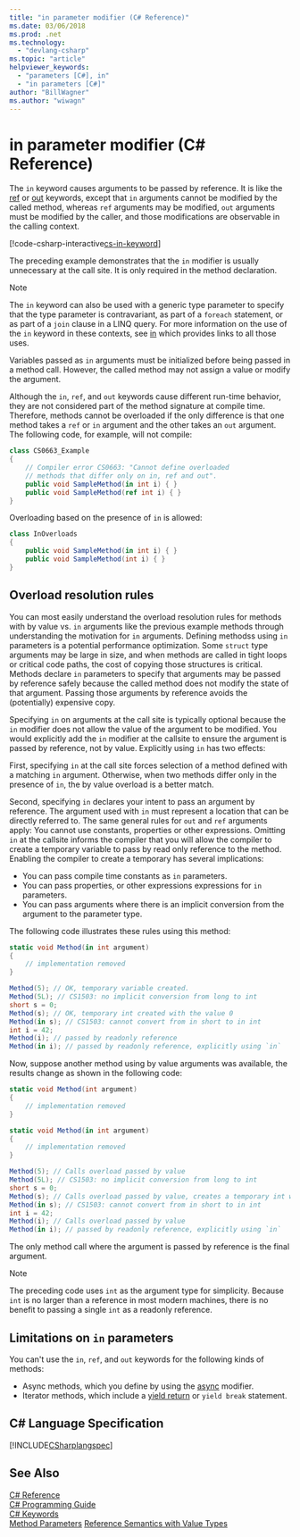 ```yaml
---
title: "in parameter modifier (C# Reference)"
ms.date: 03/06/2018
ms.prod: .net
ms.technology: 
  - "devlang-csharp"
ms.topic: "article"
helpviewer_keywords: 
  - "parameters [C#], in"
  - "in parameters [C#]"
author: "BillWagner"
ms.author: "wiwagn"
---
```


# in parameter modifier (C# Reference)

The `in` keyword causes arguments to be passed by reference. It is like the [ref](ref.md) or [out](out-parameter-modifier.md) keywords, except that `in` arguments cannot be modified by the called method, whereas `ref` arguments may be modified,  `out` arguments must be modified by the caller, and those modifications are observable in the calling context.

[!code-csharp-interactive[cs-in-keyword](../../../../samples/snippets/csharp/language-reference/keywords/in-ref-out-modifier/InParameterModifier.cs#1)]  

The preceding example demonstrates that the `in` modifier is usually unnecessary at the call site. It is only required in the method declaration.

> [!NOTE] 
> The `in` keyword can also be used with a generic type parameter to specify that the type parameter is contravariant, as part of a `foreach` statement, or as part of a `join` clause in a LINQ query. For more information on the use of the `in` keyword in these contexts, see [in](in.md) which provides links to all those uses.
  
 Variables passed as `in` arguments must be initialized before being passed in a method call. However, the called method may not assign a value or modify the argument.  
  
 Although the `in`, `ref`, and `out` keywords cause different run-time behavior, they are not considered part of the method signature at compile time. Therefore, methods cannot be overloaded if the only difference is that one method takes a `ref` or `in` argument and the other takes an `out` argument. The following code, for example, will not compile:  
  
```csharp
class CS0663_Example
{
    // Compiler error CS0663: "Cannot define overloaded 
    // methods that differ only on in, ref and out".
    public void SampleMethod(in int i) { }
    public void SampleMethod(ref int i) { }
}
```
  
Overloading based on the presence of `in` is allowed:  
  
```csharp
class InOverloads
{
    public void SampleMethod(in int i) { }
    public void SampleMethod(int i) { }
}
```

## Overload resolution rules

You can most easily understand the overload resolution rules for methods with by value vs. `in` arguments like the previous example methods through understanding the motivation for `in` arguments. Defining methodss using `in` parameters is a potential performance optimization. Some `struct` type arguments may be large in size, and when methods are called in tight loops or critical code paths, the cost of copying those structures is critical. Methods declare `in` parameters to specify that arguments may be passed by reference safely because the called method does not modify the state of that argument. Passing those arguments by reference avoids the (potentially) expensive copy. 

Specifying `in` on arguments at the call site is typically optional because the `in` modifier does not allow the value of the argument to be modified. You would explicitly add the `in` modifier at the callsite to ensure the argument is passed by reference, not by value. Explicitly using `in` has two effects:

First, specifying `in` at the call site forces selection of a method defined with a matching `in` argument. Otherwise, when two methods differ only in the presence of `in`, the by value overload is a better match.

Second, specifying `in` declares your intent to pass an argument by reference. The argument used with `in` must represent a location that can be directly referred to. The same general rules for `out` and `ref` arguments apply: You cannot use constants, properties or other expressions. Omitting `in` at the callsite informs the compiler that you will allow the compiler to create a temporary variable to pass by read only reference to the method. Enabling the compiler to create a temporary has several implications:

- You can pass compile time constants as `in` parameters.
- You can pass properties, or other expressions expressions for `in` parameters.
- You can pass arguments where there is an implicit conversion from the argument to the parameter type.

The following code illustrates these rules using this method:

```csharp
static void Method(in int argument)
{
    // implementation removed
}

Method(5); // OK, temporary variable created.
Method(5L); // CS1503: no implicit conversion from long to int
short s = 0;
Method(s); // OK, temporary int created with the value 0
Method(in s); // CS1503: cannot convert from in short to in int
int i = 42;
Method(i); // passed by readonly reference
Method(in i); // passed by readonly reference, explicitly using `in`
```

Now, suppose another method using by value arguments was available, the results change as shown in the following code:

```csharp
static void Method(int argument)
{
    // implementation removed
}

static void Method(in int argument)
{
    // implementation removed
}

Method(5); // Calls overload passed by value
Method(5L); // CS1503: no implicit conversion from long to int
short s = 0;
Method(s); // Calls overload passed by value, creates a temporary int with the value 0
Method(in s); // CS1503: cannot convert from in short to in int
int i = 42;
Method(i); // Calls overload passed by value
Method(in i); // passed by readonly reference, explicitly using `in`
```

The only method call where the argument is passed by reference is the final argument.

> [!NOTE]
> The preceding code uses `int` as the argument type for simplicity. Because `int` is no larger than a reference in most modern machines, there is no benefit to passing a single `int` as a readonly reference. 

## Limitations on `in` parameters

You can't use the `in`, `ref`, and `out` keywords for the following kinds of methods:  
  
- Async methods, which you define by using the [async](async.md) modifier.  
- Iterator methods, which include a [yield return](yield.md) or `yield break` statement.  


## C# Language Specification  
 [!INCLUDE[CSharplangspec](~/includes/csharplangspec-md.md)]  
  
## See Also  
 [C# Reference](../index.md)  
 [C# Programming Guide](../../programming-guide/index.md)  
 [C# Keywords](index.md)  
 [Method Parameters](method-parameters.md)
 [Reference Semantics with Value Types](../../reference-semantics-with-value-types.md)
